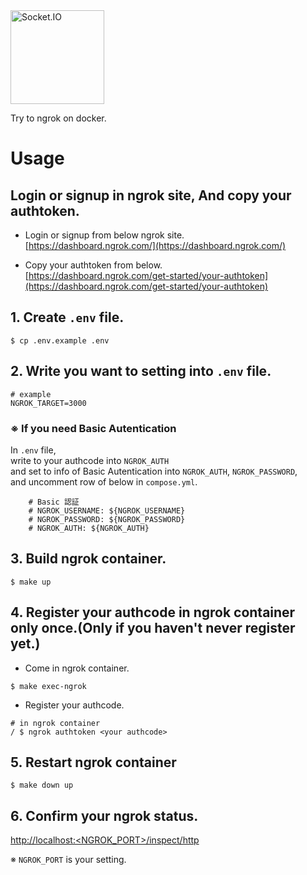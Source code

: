 <a href="https://ngrok.com/">
<img alt="Socket.IO" src="https://ngrok.com/static/img/ngrok-white.svg" 
  height="150"
/></a>

Try to ngrok on docker.

# Usage

## Login or signup in ngrok site, And copy your authtoken.

- Login or signup from below ngrok site.  
  [https://dashboard.ngrok.com/](https://dashboard.ngrok.com/)

- Copy your authtoken from below.  
  [https://dashboard.ngrok.com/get-started/your-authtoken](https://dashboard.ngrok.com/get-started/your-authtoken)

## 1. Create `.env` file.

```
$ cp .env.example .env
```

## 2. Write you want to setting into `.env` file.

```
# example
NGROK_TARGET=3000
```

### ※ If you need Basic Autentication

In `.env` file,  
write to your authcode into `NGROK_AUTH`  
and set to info of Basic Autentication into `NGROK_AUTH`, `NGROK_PASSWORD`,  
and uncomment row of below in `compose.yml`.

```
    # Basic 認証
    # NGROK_USERNAME: ${NGROK_USERNAME}
    # NGROK_PASSWORD: ${NGROK_PASSWORD}
    # NGROK_AUTH: ${NGROK_AUTH}
```

## 3. Build ngrok container.

```
$ make up
```

## 4. Register your authcode in ngrok container only once.(Only if you haven't never register yet.)

- Come in ngrok container.

```
$ make exec-ngrok
```

- Register your authcode.

```
# in ngrok container
/ $ ngrok authtoken <your authcode>
```

## 5. Restart ngrok container

```
$ make down up
```

## 6. Confirm your ngrok status.

[http://localhost:<NGROK_PORT>/inspect/http](http://localhost:<NGROK_PORT>/inspect/http)

※ `NGROK_PORT` is your setting.
